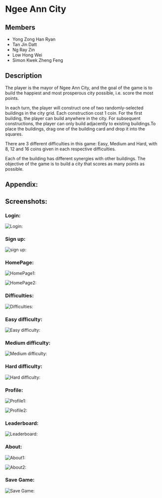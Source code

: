 # Ngee Ann City

## Members
- Yong Zong Han Ryan
- Tan Jin Datt
- Ng Ray Zin
- Low Hong Wei
- Simon Kwek Zheng Feng

## Description

The player is the mayor of Ngee Ann City, and the goal of the game is to build the happiest and most prosperous city possible, i.e. score the most points. 

In each turn, the player will construct one of two randomly-selected buildings in the city grid. Each construction cost 1 coin. For the first building, the player can build anywhere in the city. For subsequent constructions, the player can only build adjacently to existing buildings.To place the buildings, drag one of the building card and drop it into the squares.

There are 3 different difficulties in this game: Easy, Medium and Hard, with 8, 12 and 16 coins given in each respective difficulties. 

Each of the building has different synergies with other buildings. The objective of the game is to build a city that scores as many points as possible.

## Appendix:

## Screenshots:
### Login:
![Login:](https://user-images.githubusercontent.com/94064635/210839826-0ef558fe-4d44-40a7-8c8a-2aaed2dcc096.png)

### Sign up:
![sign up:](https://user-images.githubusercontent.com/94064635/210839920-b9368ecd-c902-4025-8e64-d6ebb0888c8d.png)

### HomePage:
![HomePage1:](https://user-images.githubusercontent.com/94064635/210840059-31d69268-4f9f-4e76-86d0-25b03af22243.png)

![HomePage2:](https://user-images.githubusercontent.com/94064635/210840962-b4fd524a-3d55-4134-bc99-c7ce5d37fe05.png)

### Difficulties:
![Difficulties:](https://user-images.githubusercontent.com/94064635/210840180-29c98739-0be4-4c5f-a404-d8e3654f1c3a.png)

### Easy difficulty:
![Easy difficulty:](https://user-images.githubusercontent.com/94064635/210840319-4f70611b-85a8-41e1-90dd-92326cf5bed2.png)

### Medium difficulty:
![Medium difficulty:](https://user-images.githubusercontent.com/94064635/210840407-35a75b06-d940-43ae-ba75-b2c71625acee.png)

### Hard difficulty:
![Hard difficulty:](https://user-images.githubusercontent.com/94064635/210840461-a765d733-ec27-4ccb-88c7-d65afc403c42.png)

### Profile:
![Profile1:](https://user-images.githubusercontent.com/94064635/210840550-98336e95-8bfa-4edc-a528-610e4f89ad50.png)

![Profile2:](https://user-images.githubusercontent.com/94064635/210840585-69678ed9-5e58-42c1-864f-595267e09a99.png)

### Leaderboard:
![Leaderboard:](https://user-images.githubusercontent.com/94064635/210840682-0606b689-ee8e-4102-92da-619d2177327b.png)

### About:
![About1:](https://user-images.githubusercontent.com/94064635/210840768-d7b4fa1e-63b1-47b4-b65d-e6ec0fe8d622.png)

![About2:](https://user-images.githubusercontent.com/94064635/210840798-ee7ab2d2-d5fb-4295-83d0-11544aabf699.png)

### Save Game:
![Save Game:](https://user-images.githubusercontent.com/94064635/210841115-b66caf94-a2c2-47b2-91c7-346ac0821c7e.png)
